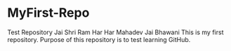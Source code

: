 # MyFirst-Repo
Test Repository
Jai Shri Ram
Har Har Mahadev
Jai Bhawani
This is my first repository. Purpose of this repository is to test learning GitHub.
